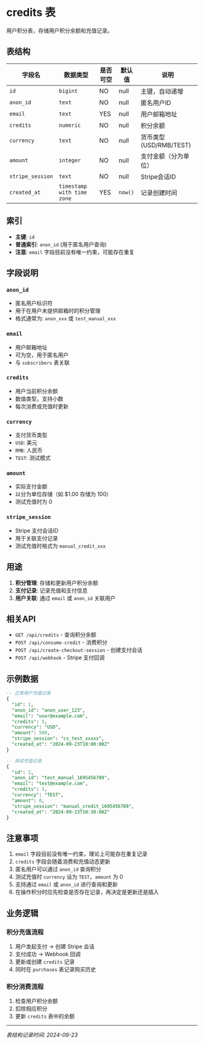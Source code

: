 # credits 表

用户积分表，存储用户积分余额和充值记录。

## 表结构

| 字段名 | 数据类型 | 是否可空 | 默认值 | 说明 |
|--------|----------|----------|---------|------|
| `id` | `bigint` | NO | null | 主键，自动递增 |
| `anon_id` | `text` | NO | null | 匿名用户ID |
| `email` | `text` | YES | null | 用户邮箱地址 |
| `credits` | `numeric` | NO | null | 积分余额 |
| `currency` | `text` | NO | null | 货币类型 (USD/RMB/TEST) |
| `amount` | `integer` | NO | null | 支付金额（分为单位）|
| `stripe_session` | `text` | NO | null | Stripe会话ID |
| `created_at` | `timestamp with time zone` | YES | `now()` | 记录创建时间 |

## 索引

- **主键**: `id`
- **普通索引**: `anon_id` (用于匿名用户查询)
- **注意**: `email` 字段目前没有唯一约束，可能存在重复

## 字段说明

### `anon_id`
- 匿名用户标识符
- 用于在用户未提供邮箱时的积分管理
- 格式通常为: `anon_xxx` 或 `test_manual_xxx`

### `email` 
- 用户邮箱地址
- 可为空，用于匿名用户
- 与 `subscribers` 表关联

### `credits`
- 用户当前积分余额
- 数值类型，支持小数
- 每次消费或充值时更新

### `currency`
- 支付货币类型
- `USD`: 美元
- `RMB`: 人民币  
- `TEST`: 测试模式

### `amount`
- 实际支付金额
- 以分为单位存储（如 $1.00 存储为 100）
- 测试充值时为 0

### `stripe_session`
- Stripe 支付会话ID
- 用于关联支付记录
- 测试充值时格式为 `manual_credit_xxx`

## 用途

1. **积分管理**: 存储和更新用户积分余额
2. **支付记录**: 记录充值和支付信息
3. **用户关联**: 通过 `email` 或 `anon_id` 关联用户

## 相关API

- `GET /api/credits` - 查询积分余额
- `POST /api/consume-credit` - 消费积分
- `POST /api/create-checkout-session` - 创建支付会话
- `POST /api/webhook` - Stripe 支付回调

## 示例数据

```sql
-- 正常用户充值记录
{
  "id": 1,
  "anon_id": "anon_user_123",
  "email": "user@example.com",
  "credits": 5,
  "currency": "USD",
  "amount": 500,
  "stripe_session": "cs_test_xxxxx",
  "created_at": "2024-09-23T10:00:00Z"
}

-- 测试充值记录
{
  "id": 2,
  "anon_id": "test_manual_1695456789",
  "email": "test@example.com",
  "credits": 1,
  "currency": "TEST",
  "amount": 0,
  "stripe_session": "manual_credit_1695456789",
  "created_at": "2024-09-23T10:30:00Z"
}
```

## 注意事项

1. `email` 字段目前没有唯一约束，理论上可能存在重复记录
2. `credits` 字段会随着消费和充值动态更新
3. 匿名用户可以通过 `anon_id` 查询积分
4. 测试充值时 `currency` 设为 `TEST`，`amount` 为 0
5. 支持通过 `email` 或 `anon_id` 进行查询和更新
6. 在操作积分时应先检查是否存在记录，再决定是更新还是插入

## 业务逻辑

### 积分充值流程
1. 用户发起支付 → 创建 Stripe 会话
2. 支付成功 → Webhook 回调
3. 更新或创建 `credits` 记录
4. 同时在 `purchases` 表记录购买历史

### 积分消费流程
1. 检查用户积分余额
2. 扣除相应积分
3. 更新 `credits` 表中的余额

---

*表结构记录时间: 2024-09-23*